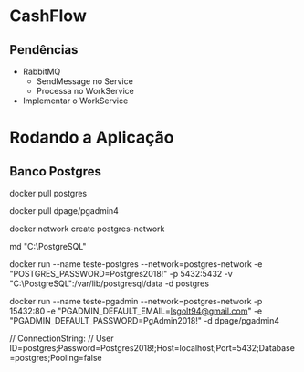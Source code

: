 # CashFlow
## Pendências
- RabbitMQ
  - SendMessage no Service
  - Processa no WorkService
- Implementar o WorkService


# Rodando a Aplicação

## Banco Postgres

docker pull postgres

docker pull dpage/pgadmin4

docker network create postgres-network

md "C:\PostgreSQL"

docker run --name teste-postgres --network=postgres-network -e "POSTGRES_PASSWORD=Postgres2018!" -p 5432:5432 -v "C:\PostgreSQL":/var/lib/postgresql/data -d postgres

docker run --name teste-pgadmin --network=postgres-network -p 15432:80 -e "PGADMIN_DEFAULT_EMAIL=lsgolt94@gmail.com" -e "PGADMIN_DEFAULT_PASSWORD=PgAdmin2018!" -d dpage/pgadmin4

// ConnectionString:
//      User ID=postgres;Password=Postgres2018!;Host=localhost;Port=5432;Database=postgres;Pooling=false
